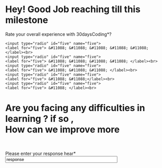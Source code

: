 
<html lang="en">
<head>
    <meta charset="UTF-8">
    <meta name="viewport" content="width=device-width, initial-scale=1.0">
    <title>Reate Your Exprience</title>
</head>
<body>
    <h1>Hey! Good Job reaching till this milestone</h1>
    <p>Rate your overall experience with 30daysCoding*?</p>
   
    <input type="radio" id="five" name="five">
    <label for="five"> &#11088; &#11088; &#11088; &#11088; &#11088;</label><br>
    <input type="radio" id="five" name="five">
    <label for="five"> &#11088; &#11088; &#11088; &#11088; </label><br>
    <input type="radio" id="five" name="five">
    <label for="five"> &#11088; &#11088; &#11088; </label><br>
    <input type="radio" id="five" name="five">
    <label for="five"> &#11088; &#11088;</label><br>
    <input type="radio" id="five" name="five">
    <label for="five"> &#11088; </label><br>
   <h1>Are you facing any difficulties in learning ? if so , <br> How can we improve more</h1><br>

   <label for="response">Please enter your response hear*</label><br>
   <input type="text" value="response" name="response" style="width:70%">
</body>
</html>
